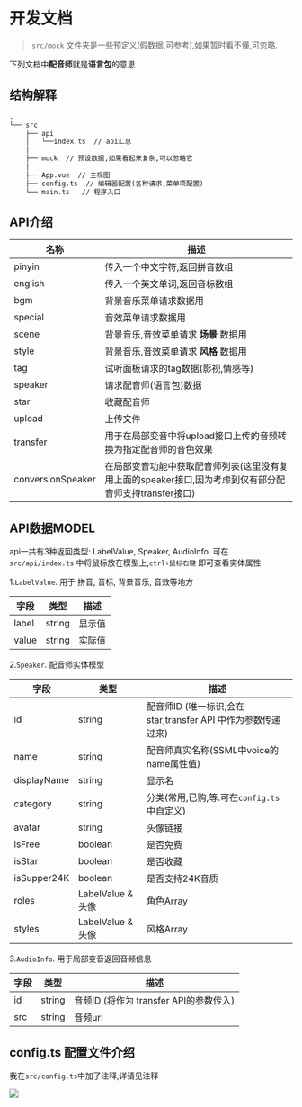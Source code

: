 # 开发文档

> `src/mock` 文件夹是一些预定义(假数据,可参考),如果暂时看不懂,可忽略.

下列文档中**配音师**就是**语言包**的意思

## 结构解释

```txt
.
└── src
    ├── api
    │   └──index.ts  // api汇总
    │
    ├── mock  // 预设数据,如果看起来复杂,可以忽略它
    │
    ├── App.vue  // 主视图
    ├── config.ts  // 编辑器配置(各种请求,菜单项配置)
    └── main.ts   // 程序入口

```

## API介绍

| 名称              | 描述                                                                                               |
| ----------------- | -------------------------------------------------------------------------------------------------- |
| pinyin            | 传入一个中文字符,返回拼音数组                                                                      |
| english           | 传入一个英文单词,返回音标数组                                                                      |
| bgm               | 背景音乐菜单请求数据用                                                                             |
| special           | 音效菜单请求数据用                                                                                 |
| scene             | 背景音乐,音效菜单请求 **场景** 数据用                                                              |
| style             | 背景音乐,音效菜单请求 **风格** 数据用                                                              |
| tag               | 试听面板请求的tag数据(影视,情感等)                                                                 |
| speaker           | 请求配音师(语言包)数据                                                                             |
| star              | 收藏配音师                                                                                         |
| upload            | 上传文件                                                                                           |
| transfer          | 用于在局部变音中将upload接口上传的音频转换为指定配音师的音色效果                                   |
| conversionSpeaker | 在局部变音功能中获取配音师列表(这里没有复用上面的speaker接口,因为考虑到仅有部分配音师支持transfer接口) |

## API数据MODEL

api一共有3种返回类型: LabelValue, Speaker, AudioInfo. 可在 `src/api/index.ts` 中将鼠标放在模型上,`ctrl+鼠标右键` 即可查看实体属性

1.`LabelValue`. 用于 拼音, 音标, 背景音乐, 音效等地方

| 字段  | 类型   | 描述   |
| ----- | ------ | ------ |
| label | string | 显示值 |
| value | string | 实际值 |

2.`Speaker`. 配音师实体模型

| 字段        | 类型              | 描述                                                         |
| ----------- | ----------------- | ------------------------------------------------------------ |
| id          | string            | 配音师ID (唯一标识,会在star,transfer API 中作为参数传递过来) |
| name        | string            | 配音师真实名称(SSML中voice的name属性值)                      |
| displayName | string            | 显示名                                                       |
| category    | string            | 分类(常用,已购,等.可在`config.ts`中自定义)                   |
| avatar      | string            | 头像链接                                                     |
| isFree      | boolean           | 是否免费                                                     |
| isStar      | boolean           | 是否收藏                                                     |
| isSupper24K | boolean           | 是否支持24K音质                                              |
| roles       | LabelValue & 头像 | 角色Array                                                    |
| styles      | LabelValue & 头像 | 风格Array                                                    |

3.`AudioInfo`. 用于局部变音返回音频信息

| 字段 | 类型   | 描述                                   |
| ---- | ------ | -------------------------------------- |
| id   | string | 音频ID (将作为 transfer API的参数传入) |
| src  | string | 音频url                                |

## config.ts 配置文件介绍

我在`src/config.ts`中加了注释,详请见注释

![](https://gcore.jsdelivr.net/gh/mekumiao/img-hosting/upload/20230904142425.png)
